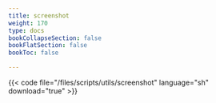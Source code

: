 ```yaml
---
title: screenshot
weight: 170
type: docs
bookCollapseSection: false
bookFlatSection: false
bookToc: false

---
```


{{< code file="/files/scripts/utils/screenshot" language="sh" download="true" >}}
